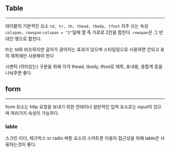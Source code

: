 ## Table 
---
테이블의 기본적인 요소
`td, tr, th, thead, tbody, tfoot`
자주 쓰는 속성
`colspan, rowspan`
`colspan = "2"`일때 열 즉 가로로 2칸을 합친다. `rowspan`은 그 반대인 행으로 합친다.

th는 td와 비슷하지만 글자가 굵어지는 효과가 있으며 스타일링으로 사용하면 안되고 표의 제목에만 사용해야 한다

시멘틱 (의미있는) 구분을 위해
각각 thead, tbody, tfoot로 제목, 표내용, 총합계 등을 나눠주면 좋다

## form
---
form 요소는 http 요청을 보내기 위한 컨테이너
일반적인 입력 요소로는 input이 있으며 여러가지 속성이 가능하다

### lable
스크린 리더, 체크박스 or radio 버튼 요소의 스마트폰 이용자 접근성을 위해 lable은 사용하는것이 좋다.

